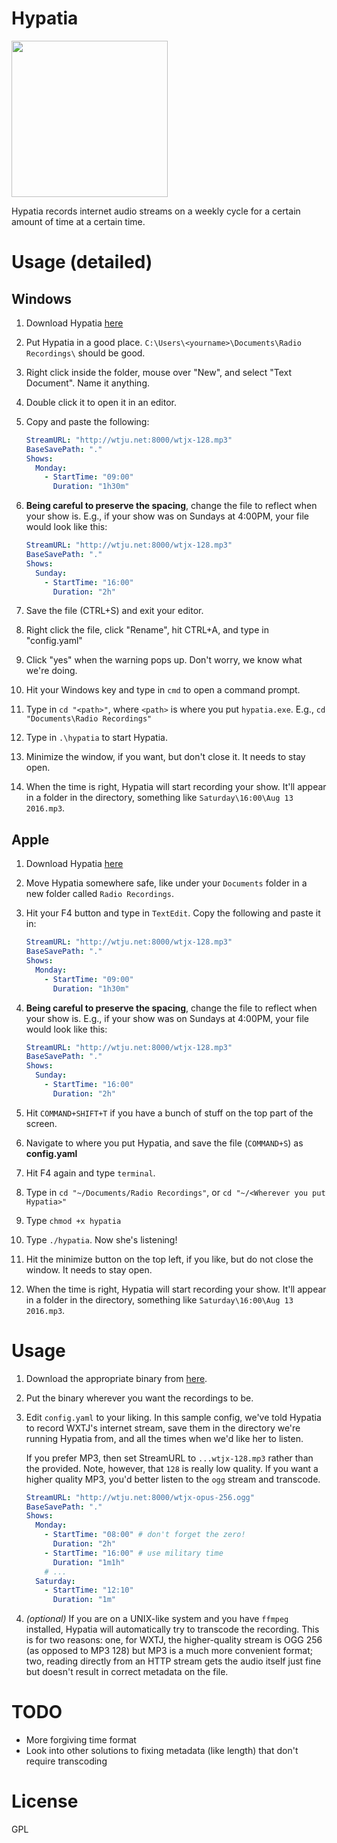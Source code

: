 
# Hypatia
<img src="http://i.imgur.com/6ogRder.jpg" width=250></img>

Hypatia records internet audio streams on a weekly cycle for a certain amount of time at a certain time.

# Usage (detailed)

## Windows
1. Download Hypatia
   [here](https://github.com/lgessler/hypatia/raw/master/dist/windows/hypatia.exe)
2. Put Hypatia in a good place. `C:\Users\<yourname>\Documents\Radio Recordings\` 
   should be good.
3. Right click inside the folder, mouse over "New", and select "Text Document". Name it anything. 
4. Double click it to open it in an editor.
5. Copy and paste the following:

   ```yaml
   StreamURL: "http://wtju.net:8000/wtjx-128.mp3"
   BaseSavePath: "."
   Shows:
     Monday:
       - StartTime: "09:00"
         Duration: "1h30m"
   ```
5. **Being careful to preserve the spacing**, change the file to reflect when
   your show is. E.g., if your show was on Sundays at 4:00PM, your file would
   look like this:

   ```yaml
   StreamURL: "http://wtju.net:8000/wtjx-128.mp3"
   BaseSavePath: "."
   Shows:
     Sunday:
       - StartTime: "16:00"
         Duration: "2h"
   ```
6. Save the file (CTRL+S) and exit your editor.
7. Right click the file, click "Rename", hit CTRL+A, and type in "config.yaml"
8. Click "yes" when the warning pops up. Don't worry, we know what we're doing.
9. Hit your Windows key and type in `cmd` to open a command prompt.
10. Type in `cd "<path>"`, where `<path>` is where you put `hypatia.exe`. E.g., `cd "Documents\Radio Recordings"`
11. Type in `.\hypatia` to start Hypatia. 
12. Minimize the window, if you want, but don't close it. It needs to stay open.
13. When the time is right, Hypatia will start recording your show. It'll appear in a folder in the directory, something like `Saturday\16:00\Aug 13 2016.mp3`.

## Apple
1. Download Hypatia 
   [here](https://github.com/lgessler/hypatia/raw/master/dist/osx/hypatia) 
2. Move Hypatia somewhere safe, like under your `Documents` folder in a new folder
   called `Radio Recordings`.
3. Hit your F4 button and type in `TextEdit`. Copy the following and paste it
   in:

   ```yaml
   StreamURL: "http://wtju.net:8000/wtjx-128.mp3"
   BaseSavePath: "."
   Shows:
     Monday:
       - StartTime: "09:00"
         Duration: "1h30m"
   ```
4. **Being careful to preserve the spacing**, change the file to reflect when
   your show is. E.g., if your show was on Sundays at 4:00PM, your file would
   look like this:

   ```yaml
   StreamURL: "http://wtju.net:8000/wtjx-128.mp3"
   BaseSavePath: "."
   Shows:
     Sunday:
       - StartTime: "16:00"
         Duration: "2h"
   ```
5. Hit `COMMAND+SHIFT+T` if you have a bunch of stuff on the top part of the
   screen.
6. Navigate to where you put Hypatia, and save the file (`COMMAND+S`) as 
   **config.yaml**
7. Hit F4 again and type `terminal`.
8. Type in `cd "~/Documents/Radio Recordings"`, or `cd "~/<Wherever you put
   Hypatia>"`
9. Type `chmod +x hypatia`
10. Type `./hypatia`. Now she's listening!
11. Hit the minimize button on the top left, if you like, but do not close the window. It needs to stay open.
12. When the time is right, Hypatia will start recording your show. It'll appear in a folder in the directory, something like `Saturday\16:00\Aug 13 2016.mp3`.

# Usage

1. Download the appropriate binary from
   [here](https://github.com/lgessler/hypatia/tree/master/dist).
2. Put the binary wherever you want the recordings to be.
3. Edit `config.yaml` to your liking. In this sample config, we've told Hypatia to
   record WXTJ's internet stream, save them in the directory we're running Hypatia
   from, and all the times when we'd like her to listen.

   If you prefer MP3, then set StreamURL to `...wtjx-128.mp3` rather than the
   provided. Note, however, that `128` is really low quality. If you want a
   higher quality MP3, you'd better listen to the `ogg` stream and transcode.

   ```yaml
   StreamURL: "http://wtju.net:8000/wtjx-opus-256.ogg"
   BaseSavePath: "."
   Shows:
     Monday:
       - StartTime: "08:00" # don't forget the zero!
         Duration: "2h"
       - StartTime: "16:00" # use military time
         Duration: "1m1h"
       # ...
     Saturday:
       - StartTime: "12:10"
         Duration: "1m"
   ```
4. *(optional)* If you are on a UNIX-like system and you have `ffmpeg` installed, Hypatia will automatically try to transcode the recording. This is for two reasons: one, for WXTJ, the higher-quality stream is OGG 256 (as opposed to MP3 128) but MP3 is a much more convenient format; two, reading directly from an HTTP stream gets the audio itself just fine but doesn't result in correct metadata on the file.

# TODO

* More forgiving time format
* Look into other solutions to fixing metadata (like length) that don't require transcoding

# License

GPL

